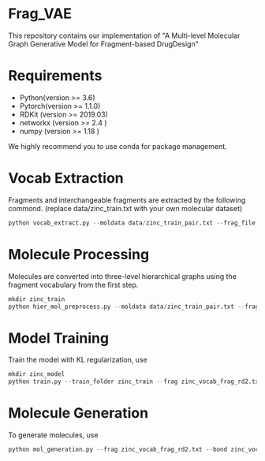 # Frag_VAE
This repository contains our implementation of "A Multi-level Molecular Graph Generative Model for Fragment-based DrugDesign"


# Requirements
* Python(version >= 3.6)
* Pytorch(version >= 1.1.0)
* RDKit (version >= 2019.03)
* networkx (version >= 2.4 )
* numpy (version >= 1.18 )

We highly recommend you to use conda for package management.

# Vocab Extraction
Fragments and interchangeable fragments are extracted by the following commond. (replace data/zinc_train.txt with your own molecular dataset)
```python
python vocab_extract.py --moldata data/zinc_train_pair.txt --frag_file zinc_vocab_frag_rd2.txt --bond_file zinc_vocab_bond_rd2.txt --radius 2 --ncpu 8
```

# Molecule Processing
Molecules are converted into three-level hierarchical graphs using the fragment vocabulary from the first step.
```python
mkdir zinc_train
python hier_mol_preprocess.py --moldata data/zinc_train_pair.txt --frag zinc_vocab_frag_rd2.txt --bond zinc_vocab_bond_rd2.txt --data_folder zinc_train/ --radius 2 --ncpu 8
```
# Model Training
Train the model with KL regularization, use
```python
mkdir zinc_model
python train.py --train_folder zinc_train --frag zinc_vocab_frag_rd2.txt --bond zinc_vocab_bond_rd2.txt --model_folder zinc_model/  --epoch 10
```
# Molecule Generation
To generate molecules, use
```python
python mol_generation.py --frag zinc_vocab_frag_rd2.txt --bond zinc_vocab_bond_rd2.txt --model_folder zinc_model/model.0 --fragment_num 4  --num_decode 20 --mol_num 5 --batch_size 5 --beam_size 0 --radius 2 --mol_file gen.txt --fragment_smiles '*[c:1]1ccc(C)cc1C'
```
